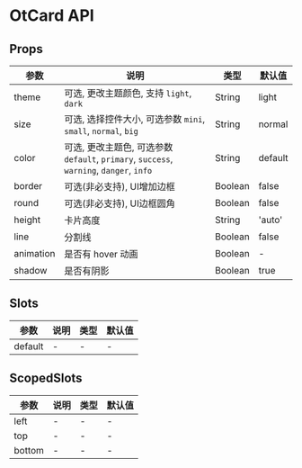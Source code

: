 # OtCard API

## Props

| 参数 | 说明 | 类型 | 默认值 |
| --- | --- | --- | --- |
| theme | 可选, 更改主题颜色, 支持 `light`, `dark` | String | light |
| size | 可选, 选择控件大小, 可选参数 `mini`, `small`, `normal`, `big` | String | normal |
| color | 可选, 更改主题色, 可选参数 `default`, `primary`, `success`, `warning`, `danger`, `info` | String | default |
| border | 可选(非必支持), UI增加边框 | Boolean | false |
| round | 可选(非必支持), UI边框圆角 | Boolean | false |
| height | 卡片高度 | String | 'auto' |
| line | 分割线 | Boolean | false |
| animation | 是否有 hover 动画 | Boolean | - |
| shadow | 是否有阴影 | Boolean | true |

## Slots

| 参数 | 说明 | 类型 | 默认值 |
| --- | --- | --- | --- |
| default | - | - | - |

## ScopedSlots

| 参数 | 说明 | 类型 | 默认值 |
| --- | --- | --- | --- |
| left | - | - | - |
| top | - | - | - |
| bottom | - | - | - |

